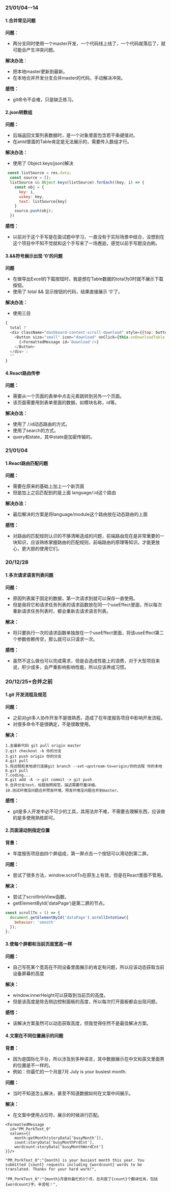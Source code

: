 ### 21/01/04--14

#### 1.合并常见问题

**问题**：

- 两分支同时使用一个master开发，一个代码线上线了，一个代码就落后了，就可能会产生冲突问题。

**解决办法**：

- 把本地master更新到最新。
- 在本地合并开发分支合并master的代码，手动解决冲突。

**感悟：**

- git命令不会难，只是缺乏练习。

#### 2.json转数组

**问题：**

- 后端返回文案列表数据时，是一个对象里面包含若干条键值对。
- 在antd里面的Table肯定是无法展示的，需要传入数组才行。

**解决办法：**

- 使用了 Object.keys(json)解决

```js
 const listSource = res.data;
  const source = [];
  listSource && Object.keys(listSource).forEach((key, i) => {
    const obj = {
      key: i,
      uikey: key,
      text: listSource[key]
    }
    source.push(obj);
  })
```

**感悟：**

- 以前对于这个手写是在面试题中学习，一直没有于实际场景中结合，没想到在这个项目中不知不觉就和这个手写来了一场邂逅，感觉以前手写题没白刷。

#### 3.&&符号展示出现 ‘0’的问题

**问题**

- 在做导出Excel的下载按钮时，我是想在Table数据的total为0时就不展示下载按钮。
- 使用了 total && 显示按钮的代码，结果直接展示 ‘0’了。

**解决办法：**

- 使用三目

```js
{
  total ?
  <div className="dashboard-content-scroll-download" style={{top: buttonTop}}>
    <Button size="small" icon="download" onClick={this.onDownloadTable.bind(this)}>
      {<FormattedMessage id='Download'/>}
    </Button>
  </div> :
  ""
}
```

#### 4.React路由传参

**问题：**

- 需要从一个页面的表单中点击元素跳转到另外一个页面。
- 该页面需要用到表单里面的数据，如模块名称，id等。

**解决办法：**

- 使用了 /:id动态路由的方式。
- 使用了search的方式。
- query和state，其中state是加密传输的。

### 21/01/04

#### 1.React路由匹配问题

**问题：**

- 需要在原来的基础上加上一个新页面
- 但是加上之后匹配到的是上面 language/:id这个路由

**解决办法：**

- 最后解决的方案是将language/module这个路由放在动态路由的上面

**感悟：**

- 对路由的匹配规则认识的不够清晰造成的问题，前端路由现在是非常重要的一块知识，应该熟练掌握路由的匹配规则，前端路由的原理等知识。才能更放心，更大胆的使用它们。

### 20/12/28

#### 1.多次请求语言列表问题

**问题：**

- 原因列表属于固定的数据，第一次请求到就可以保存一直使用。
- 但是我将它和请求任务列表的请求函数放在同一个useEffect里面，所以每次重新请求任务列表时，都会重新去请求语言列表。

**解决：**

- 将只要执行一次的请求函数单独放在一个useEffect里面，将该useEffect第二个参数依赖传空，那么就可以只请求一次。

**感悟：**

- 虽然不这么做也可以完成需求，但是会造成性能上的浪费，对于大型项目来说，积少成多，会严重影响影响性能，所以应该养成习惯。

### 20/12/25+合并之前

#### 1.git 开发流程及规范

**问题：**

- 之前对git多人协作开发不是很熟悉，造成了在年度报告项目中影响开发流程。
- 对很多命令不是很确定，不是很敢使用。

**解决：**

```
1.去最新代码 git pull origin master
2.git checkout -b 你的分支
3.git push origin 你的分支
4.git pull
5.将远程和本地进行连接git branch --set-upstream-to=origin/你的远程 你的本地
6.git pull
7.coding...
8.git add -A -> git commit -> git push
9.合并分支test，标题按照规范，描述需要尽量详细。
10.测试环境没问题合并预发环境，预发环境没问题合并到master。
```

**感悟：**

- git是多人开发中必不可少的工具，其用法并不难，不需要去理解东西，应该做的是多使用熟练即可。

#### 2.页面滚动到指定位置

**背景：**

- 年度报告项目由四个屏组成，第一屏点击一个按钮可以滑动到第二屏。

**问题：**

- 尝试了很多方法，window.scrollTo在原生上有效，但是在React里面不管用。

**解决：**

- 尝试了scrollIntoView函数。
- getElementById('dataPage')是第二屏的节点。

```js
const scrollTo = () => {
  document.getElementById('dataPage').scrollIntoView({
    behavior: 'smooth'
  });
};

```



#### 3.使每个屏都和当前页面宽高一样

**问题：**

- 自己写死某个宽高在不同设备里面展示的肯定有问题，所以应该动态获取当前设备屏幕的高度

**解决：**

- window.innerHeight可以获取到当前页的高度。
- 但是该高度是除去侧边控制面板的高度，所以每次打开面板都会出现问题。

**感悟：**

- 该解决方案虽然可以动态获取高度，但我觉得任然不是最佳解决方案。

#### 4.文案在不同位置展示的问题

**背景：**

- 因为是国际化平台，所以涉及到多种语言，其中数据展示在中文和英文里面男的位置是不一样的。
- 例如：你最忙的一个月是7月  July is your busiest month.

**问题：**

- 当时不知道怎么解决，甚至不知道数据如何在文案中间展示。

**解决：**

- 在文案中使用占位符，展示的时候进行匹配。

```
<FormattedMessage 
  id="PM_PorkText_0"
  values={{
    month:getMonth(storyData['busyMonth']),
    count:storyData['busyMonthPrdCnt'],
    wordcount:storyData['busyMonthWordCnt']
}}/>

"PM_PorkText_0":"{month} is your busiest month this year. You submitted {count} requests including {wordcount} words to be translated. Thanks for your hard work!",

"PM_PorkText_0":"{month}月是你最忙的1个月，总共提了{count}个翻译任务，包括{wordcount}字。辛苦啦！",

```

